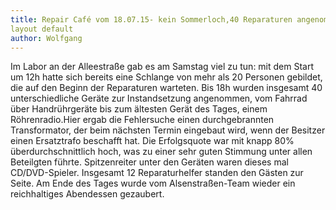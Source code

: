 ```yaml
---
title: Repair Café vom 18.07.15- kein Sommerloch,40 Reparaturen angenommen
layout default
author: Wolfgang
---
```

Im Labor an der Alleestraße gab es am Samstag viel zu tun: mit dem Start um 12h hatte sich 
bereits eine Schlange von mehr als 20 Personen gebildet, die auf den Beginn der Reparaturen warteten.
Bis 18h wurden insgesamt 40 unterschiedliche Geräte zur Instandsetzung angenommen, vom Fahrrad über Handrührgeräte bis
zum ältesten Gerät des Tages, einem Röhrenradio.Hier ergab die Fehlersuche einen durchgebrannten Transformator, 
der beim nächsten Termin eingebaut wird, wenn der Besitzer einen Ersatztrafo beschafft hat.
Die Erfolgsquote war mit knapp 80% überdurchschnittlich hoch, was zu einer sehr guten Stimmung unter allen Beteilgten
führte. Spitzenreiter unter den Geräten waren dieses mal CD/DVD-Spieler.
Insgesamt 12 Reparaturhelfer standen den Gästen zur Seite. Am Ende des Tages wurde vom Alsenstraßen-Team wieder
ein reichhaltiges Abendessen gezaubert. 
